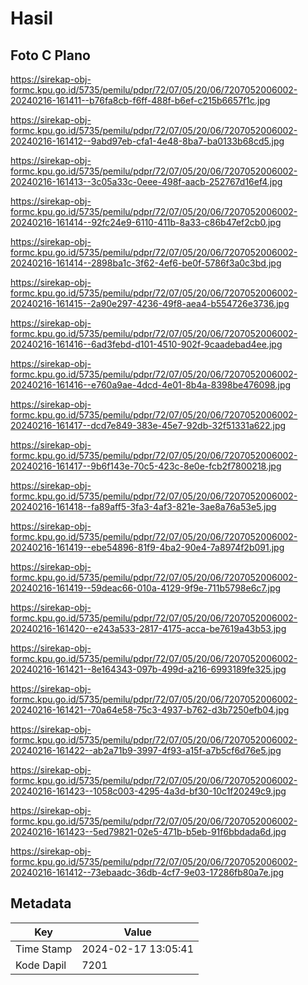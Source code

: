 # Hasil

## Foto C Plano

https://sirekap-obj-formc.kpu.go.id/5735/pemilu/pdpr/72/07/05/20/06/7207052006002-20240216-161411--b76fa8cb-f6ff-488f-b6ef-c215b6657f1c.jpg

https://sirekap-obj-formc.kpu.go.id/5735/pemilu/pdpr/72/07/05/20/06/7207052006002-20240216-161412--9abd97eb-cfa1-4e48-8ba7-ba0133b68cd5.jpg

https://sirekap-obj-formc.kpu.go.id/5735/pemilu/pdpr/72/07/05/20/06/7207052006002-20240216-161413--3c05a33c-0eee-498f-aacb-252767d16ef4.jpg

https://sirekap-obj-formc.kpu.go.id/5735/pemilu/pdpr/72/07/05/20/06/7207052006002-20240216-161414--92fc24e9-6110-411b-8a33-c86b47ef2cb0.jpg

https://sirekap-obj-formc.kpu.go.id/5735/pemilu/pdpr/72/07/05/20/06/7207052006002-20240216-161414--2898ba1c-3f62-4ef6-be0f-5786f3a0c3bd.jpg

https://sirekap-obj-formc.kpu.go.id/5735/pemilu/pdpr/72/07/05/20/06/7207052006002-20240216-161415--2a90e297-4236-49f8-aea4-b554726e3736.jpg

https://sirekap-obj-formc.kpu.go.id/5735/pemilu/pdpr/72/07/05/20/06/7207052006002-20240216-161416--6ad3febd-d101-4510-902f-9caadebad4ee.jpg

https://sirekap-obj-formc.kpu.go.id/5735/pemilu/pdpr/72/07/05/20/06/7207052006002-20240216-161416--e760a9ae-4dcd-4e01-8b4a-8398be476098.jpg

https://sirekap-obj-formc.kpu.go.id/5735/pemilu/pdpr/72/07/05/20/06/7207052006002-20240216-161417--dcd7e849-383e-45e7-92db-32f51331a622.jpg

https://sirekap-obj-formc.kpu.go.id/5735/pemilu/pdpr/72/07/05/20/06/7207052006002-20240216-161417--9b6f143e-70c5-423c-8e0e-fcb2f7800218.jpg

https://sirekap-obj-formc.kpu.go.id/5735/pemilu/pdpr/72/07/05/20/06/7207052006002-20240216-161418--fa89aff5-3fa3-4af3-821e-3ae8a76a53e5.jpg

https://sirekap-obj-formc.kpu.go.id/5735/pemilu/pdpr/72/07/05/20/06/7207052006002-20240216-161419--ebe54896-81f9-4ba2-90e4-7a8974f2b091.jpg

https://sirekap-obj-formc.kpu.go.id/5735/pemilu/pdpr/72/07/05/20/06/7207052006002-20240216-161419--59deac66-010a-4129-9f9e-711b5798e6c7.jpg

https://sirekap-obj-formc.kpu.go.id/5735/pemilu/pdpr/72/07/05/20/06/7207052006002-20240216-161420--e243a533-2817-4175-acca-be7619a43b53.jpg

https://sirekap-obj-formc.kpu.go.id/5735/pemilu/pdpr/72/07/05/20/06/7207052006002-20240216-161421--8e164343-097b-499d-a216-6993189fe325.jpg

https://sirekap-obj-formc.kpu.go.id/5735/pemilu/pdpr/72/07/05/20/06/7207052006002-20240216-161421--70a64e58-75c3-4937-b762-d3b7250efb04.jpg

https://sirekap-obj-formc.kpu.go.id/5735/pemilu/pdpr/72/07/05/20/06/7207052006002-20240216-161422--ab2a71b9-3997-4f93-a15f-a7b5cf6d76e5.jpg

https://sirekap-obj-formc.kpu.go.id/5735/pemilu/pdpr/72/07/05/20/06/7207052006002-20240216-161423--1058c003-4295-4a3d-bf30-10c1f20249c9.jpg

https://sirekap-obj-formc.kpu.go.id/5735/pemilu/pdpr/72/07/05/20/06/7207052006002-20240216-161423--5ed79821-02e5-471b-b5eb-91f6bbdada6d.jpg

https://sirekap-obj-formc.kpu.go.id/5735/pemilu/pdpr/72/07/05/20/06/7207052006002-20240216-161412--73ebaadc-36db-4cf7-9e03-17286fb80a7e.jpg


## Metadata

| Key        | Value               |
| ---------- | ------------------- |
| Time Stamp | 2024-02-17 13:05:41 |
| Kode Dapil | 7201                |



